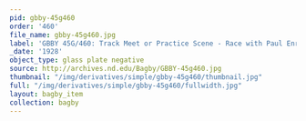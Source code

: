```yaml
---
pid: gbby-45g460
order: '460'
file_name: gbby-45g460.jpg
label: 'GBBY 45G/460: Track Meet or Practice Scene - Race with Paul Enright - 1928'
_date: '1928'
object_type: glass plate negative
source: http://archives.nd.edu/Bagby/GBBY-45g460.jpg
thumbnail: "/img/derivatives/simple/gbby-45g460/thumbnail.jpg"
full: "/img/derivatives/simple/gbby-45g460/fullwidth.jpg"
layout: bagby_item
collection: bagby
---
```

